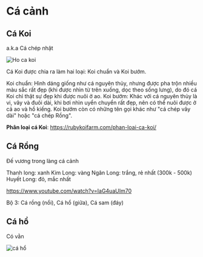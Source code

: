 # Cá cảnh

## Cá Koi

a.k.a Cá chép nhật

![Ho ca koi](http://cacanhphuclong.com.vn/wp-content/uploads/2014/07/b%E1%BB%83-c%C3%A1-h%E1%BB%93-koi.jpg)

Cá Koi được chia ra làm hai loại: Koi chuẩn và Koi bướm.

Koi chuẩn: Hình dáng giống như cá nguyên thủy, nhưng được pha trộn nhiều màu sắc rất đẹp (khi được nhìn từ trên xuống, dọc theo sống lưng), do đó cá Koi chỉ thật sự đẹp khi được nuôi ở ao.
Koi bướm: Khác với cá nguyên thủy là vi, vây và đuôi dài, khi bơi nhìn uyển chuyển rất đẹp, nên có thể nuôi được ở cả ao và hồ kiếng. Koi bướm còn có những tên gọi khác như "cá chép vây dài" hoặc "cá chép Rồng".

**Phân loại cá Koi**:
https://rubykoifarm.com/phan-loai-ca-koi/

## Cá Rồng 

Đế vương trong làng cá cảnh

Thanh long: xanh
Kim Long: vàng
Ngân Long: trắng, rẻ nhất (300k - 500k)
Huyết Long: đỏ, mắc nhất 


https://www.youtube.com/watch?v=IaG4uaUIm70

Bộ 3: 
Cá rồng (nổi), Cá hổ (giữa), Cá sam (đáy)

## Cá hổ

Có vằn

![cá hổ](http://cacanhphuclong.com.vn/wp-content/uploads/2014/07/Chiem-nguong-van-soc-cuc-dep-cua-loai-ca-ho-Indo-1.jpg)